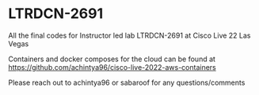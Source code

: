 # LTRDCN-2691
All the final codes for Instructor led lab LTRDCN-2691 at Cisco Live 22 Las Vegas

Containers and docker composes for the cloud can be found at https://github.com/achintya96/cisco-live-2022-aws-containers

Please reach out to achintya96 or sabaroof for any questions/comments

